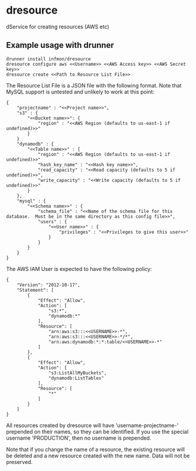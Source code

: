 # dresource
dService for creating resources (AWS etc)

## Example usage with drunner

```
drunner install infmon/dresource 
dresource configure aws <<Username>> <<AWS Access key>> <<AWS Secret key>>
dresource create <<Path to Resource List File>>
```
The Resource List File is a JSON file with the following format.  Note that MySQL support is untested and unlikely to work at this point:
```
{
    "projectname" : "<<Project name>>",
    "s3" : {
        "<<Bucket name>>": {
            "region" : "<<AWS Region (defaults to us-east-1 if undefined)>>"
        }
    }
    "dynamodb" : {
        "<<Table name>>" : {
            "region" : "<<AWS Region (defaults to us-east-1 if undefined)>>"
            "hash_key_name" : "<<Hash key name>>",
            "read_capacity" : "<<Read capacity (defaults to 5 if undefined)>>",
            "write_capacity" : "<<Write capacity (defaults to 5 if undefined)>>"
        }
    },
    "mysql" : {
        "<<Schema name>>" : {
            "schema_file" : "<<Name of the schema file for this database.  Must be in the same directory as this config file>>",
            "users" : {
                "<<User name>>" : {
                    "privileges" : "<<Privileges to give this user>>"
                }
            }
        }
    }
}
```
The AWS IAM User is expected to have the following policy:
```
{
    "Version": "2012-10-17",
    "Statement": [
        {
            "Effect": "Allow",
            "Action": [
                "s3:*",
                "dynamodb:*"
            ],
            "Resource": [
                "arn:aws:s3:::<<USERNAME>>-*",
                "arn:aws:s3:::<<USERNAME>>-*/*",
                "arn:aws:dynamodb:*:*:table/<<USERNAME>>-*"
            ]
        },
        {
            "Effect": "Allow",
            "Action": [
                "s3:ListAllMyBuckets",
                "dynamodb:ListTables"
            ],
            "Resource": [
                "*"
            ]
        }
    ]
}
```
All resources created by dresource will have 'username-projectname-' prepended on their names, so they can be identified.
If you use the special username 'PRODUCTION', then no username is prepended. 

Note that if you change the name of a resource, the existing resource will be deleted and a new resource created with the new name.  Data will not be preserved.